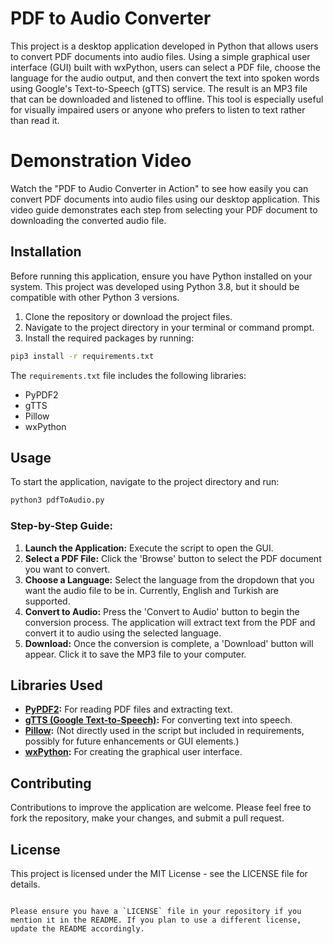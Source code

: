 # PDF to Audio Converter

This project is a desktop application developed in Python that allows users to convert PDF documents into audio files. Using a simple graphical user interface (GUI) built with wxPython, users can select a PDF file, choose the language for the audio output, and then convert the text into spoken words using Google's Text-to-Speech (gTTS) service. The result is an MP3 file that can be downloaded and listened to offline. This tool is especially useful for visually impaired users or anyone who prefers to listen to text rather than read it.

# Demonstration Video

Watch the "PDF to Audio Converter in Action" to see how easily you can convert PDF documents into audio files using our desktop application. This video guide demonstrates each step from selecting your PDF document to downloading the converted audio file.


## Installation

Before running this application, ensure you have Python installed on your system. This project was developed using Python 3.8, but it should be compatible with other Python 3 versions.

1. Clone the repository or download the project files.
2. Navigate to the project directory in your terminal or command prompt.
3. Install the required packages by running:

```bash
pip3 install -r requirements.txt
```

The `requirements.txt` file includes the following libraries:
- PyPDF2
- gTTS
- Pillow
- wxPython

## Usage

To start the application, navigate to the project directory and run:

```bash
python3 pdfToAudio.py
```

### Step-by-Step Guide:

1. **Launch the Application:** Execute the script to open the GUI.
2. **Select a PDF File:** Click the 'Browse' button to select the PDF document you want to convert.
3. **Choose a Language:** Select the language from the dropdown that you want the audio file to be in. Currently, English and Turkish are supported.
4. **Convert to Audio:** Press the 'Convert to Audio' button to begin the conversion process. The application will extract text from the PDF and convert it to audio using the selected language.
5. **Download:** Once the conversion is complete, a 'Download' button will appear. Click it to save the MP3 file to your computer.

## Libraries Used

- **[PyPDF2](https://pypi.org/project/PyPDF2/):** For reading PDF files and extracting text.
- **[gTTS (Google Text-to-Speech)](https://pypi.org/project/gTTS/):** For converting text into speech.
- **[Pillow](https://pypi.org/project/Pillow/):** (Not directly used in the script but included in requirements, possibly for future enhancements or GUI elements.)
- **[wxPython](https://www.wxpython.org/):** For creating the graphical user interface.

## Contributing

Contributions to improve the application are welcome. Please feel free to fork the repository, make your changes, and submit a pull request.

## License

This project is licensed under the MIT License - see the LICENSE file for details.
```

Please ensure you have a `LICENSE` file in your repository if you mention it in the README. If you plan to use a different license, update the README accordingly.